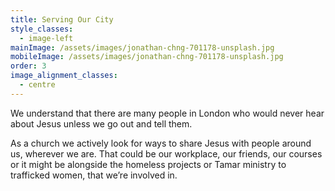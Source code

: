 ```yaml
---
title: Serving Our City
style_classes:
  - image-left
mainImage: /assets/images/jonathan-chng-701178-unsplash.jpg
mobileImage: /assets/images/jonathan-chng-701178-unsplash.jpg
order: 3
image_alignment_classes:
  - centre
---
```

We understand that there are many people in London who would never hear about Jesus unless we go out and tell them.

As a church we actively look for ways to share Jesus with people around us, wherever we are.  That could be our workplace, our friends, our courses or it might be alongside the homeless projects or Tamar ministry to trafficked women, that we’re involved in.
